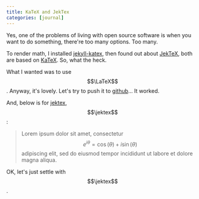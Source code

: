 ```yaml
---
title: KaTeX and JekTex
categories: [journal]
---
```


Yes, one of the problems of living with open source software is when you want to do something, there're too many options. Too many.

To render math, I installed [jekyll-katex](https://github.com/linjer/jekyll-katex), then found out about [JekTeX](https://github.com/yagarea/jektex), both are based on [KaTeX](https://github.com/KaTeX/KaTeX). So, what the heck.

What I wanted was to use $$\LaTeX$$. Anyway, it's lovely. Let's try to push it to [github](https://github.com)... It worked.

And, below is for [jektex](https://github.com/yagarea/jektex), $$\jektex$$: 

>Lorem ipsum dolor sit amet, consectetur $$e^{i\theta}=\cos(\theta)+i\sin(\theta)$$ adipiscing elit, sed do eiusmod tempor incididunt ut labore et dolore magna aliqua.

OK, let's just settle with $$\jektex$$.